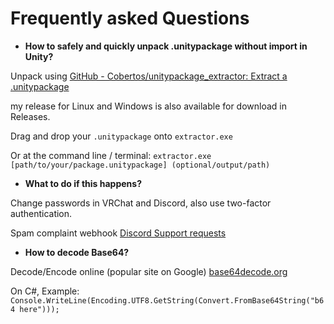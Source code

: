 # Frequently asked Questions

- **How to safely and quickly unpack .unitypackage without import in Unity?**

Unpack using [GitHub - Cobertos/unitypackage_extractor: Extract a .unitypackage](https://github.com/Cobertos/unitypackage_extractor)

my release for Linux and Windows is also available for download in Releases.

Drag and drop your `.unitypackage` onto `extractor.exe`

Or at the command line / terminal: `extractor.exe [path/to/your/package.unitypackage] (optional/output/path)`



- **What to do if this happens?**

Change passwords in VRChat and Discord, also use two-factor authentication.

Spam complaint webhook [Discord Support requests](https://support.discord.com/hc/en-us/requests/new)



- **How to decode Base64?**

Decode/Encode online (popular site on Google) [base64decode.org](https://www.base64decode.org/)

On C#, Example: `Console.WriteLine(Encoding.UTF8.GetString(Convert.FromBase64String("b64 here")));`
